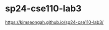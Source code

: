# sp24-cse110-lab3

[https://kimseongah.github.io/sp24-cse110-lab3/
](https://kimseongah.github.io/sp24-cse110-lab3/)
